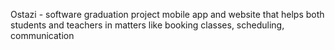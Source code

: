 Ostazi - software graduation project
 mobile app and website that helps both students and teachers in matters like booking classes, scheduling, communication
